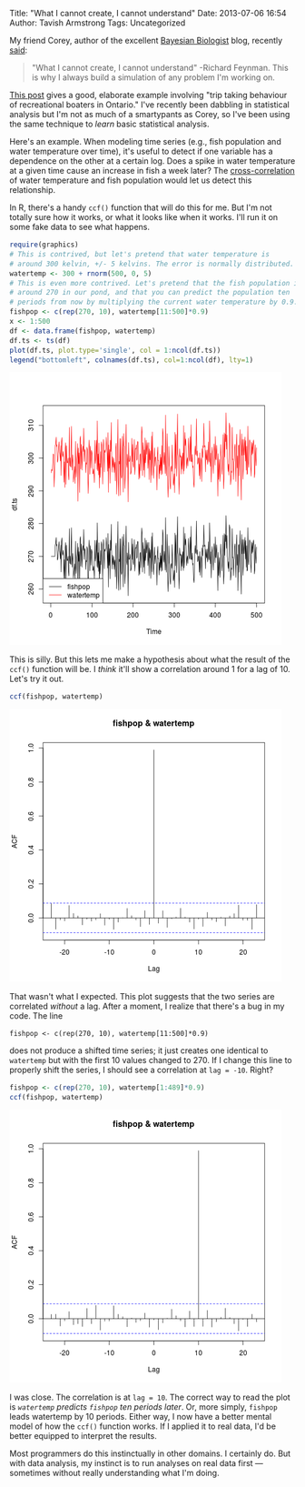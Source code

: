 Title: "What I cannot create, I cannot understand"
Date: 2013-07-06 16:54
Author: Tavish Armstrong
Tags: Uncategorized

My friend Corey, author of the excellent [Bayesian Biologist](http://bayesianbiologist.com) blog, recently [said](https://twitter.com/CjBayesian/status/350630554804305922):

> "What I cannot create, I cannot understand" -Richard Feynman. This is why I always build a simulation of any problem I'm working on.

[This post](http://bayesianbiologist.com/2012/08/10/simulation-the-modellers-laboratory/) gives a good, elaborate example involving "trip taking behaviour of recreational boaters in Ontario." I've recently been dabbling in statistical analysis but I'm not as much of a smartypants as Corey, so I've been using the same technique to *learn* basic statistical analysis.

Here's an example. When modeling time series (e.g., fish population and water temperature over time), it's useful to detect if one variable has a dependence on the other at a certain log. Does a spike in water temperature at a given time cause an increase in fish a week later? The [cross-correlation](https://en.wikipedia.org/wiki/Cross-correlation) of water temperature and fish population would let us detect this relationship.

In R, there's a handy `ccf()` function that will do this for me. But I'm not totally sure how it works, or what it looks like when it works. I'll run it on some fake data to see what happens.

```R
require(graphics)
# This is contrived, but let's pretend that water temperature is
# around 300 kelvin, +/- 5 kelvins. The error is normally distributed.
watertemp <- 300 + rnorm(500, 0, 5)
# This is even more contrived. Let's pretend that the fish population is
# around 270 in our pond, and that you can predict the population ten
# periods from now by multiplying the current water temperature by 0.9.
fishpop <- c(rep(270, 10), watertemp[11:500]*0.9)
x <- 1:500
df <- data.frame(fishpop, watertemp)
df.ts <- ts(df)
plot(df.ts, plot.type='single', col = 1:ncol(df.ts))
legend("bottomleft", colnames(df.ts), col=1:ncol(df), lty=1)
```

![](/what-i-cannot-create_files/what-i-cannot-create_fig_00.png)

This is silly. But this lets me make a hypothesis about what the result of the `ccf()` function will be. I *think* it'll show a correlation around 1 for a lag of 10. Let's try it out.

```R
ccf(fishpop, watertemp)
```

![](/what-i-cannot-create_files/what-i-cannot-create_fig_01.png)

That wasn't what I expected. This plot suggests that the two series are correlated *without* a lag. After a moment, I realize that there's a bug in my code. The line

```
fishpop <- c(rep(270, 10), watertemp[11:500]*0.9)
```

does not produce a shifted time series; it just creates one identical to `watertemp` but with the first 10 values changed to 270. If I change this line to properly shift the series, I should see a correlation at `lag = -10`. Right?

```R
fishpop <- c(rep(270, 10), watertemp[1:489]*0.9)
ccf(fishpop, watertemp)
```

![](/what-i-cannot-create_files/what-i-cannot-create_fig_02.png)


I was close. The correlation is at `lag = 10`. The correct way to read the plot is *`watertemp` predicts `fishpop` ten periods later*. Or, more simply, `fishpop` leads watertemp by 10 periods. Either way, I now have a better mental model of how the `ccf()` function works. If I applied it to real data, I'd be better equipped to interpret the results.

Most programmers do this instinctually in other domains. I certainly do. But with data analysis, my instinct is to run analyses on real data first &mdash; sometimes without really understanding what I'm doing.
